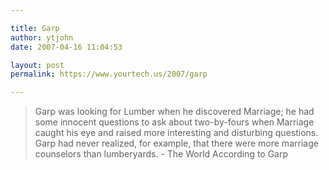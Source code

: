 ```yaml
---

title: Garp
author: ytjohn
date: 2007-04-16 11:04:53

layout: post
permalink: https://www.yourtech.us/2007/garp

---
```

<blockquote>Garp was looking for Lumber when he discovered Marriage; he had some innocent questions to ask about two-by-fours when Marriage caught his eye and raised more interesting and disturbing questions.  Garp had never realized, for example, that there were more marriage counselors than lumberyards.  - The World According to Garp</blockquote>
